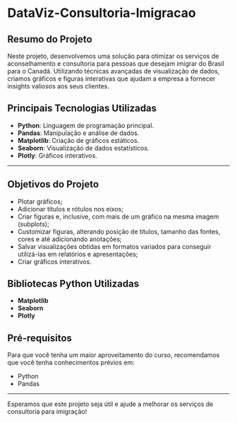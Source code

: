 # DataViz-Consultoria-Imigracao

## Resumo do Projeto

Neste projeto, desenvolvemos uma solução para otimizar os serviços de aconselhamento e consultoria para pessoas que desejam imigrar do Brasil para o Canadá. Utilizando técnicas avançadas de visualização de dados, criamos gráficos e figuras interativas que ajudam a empresa a fornecer insights valiosos aos seus clientes.

## Principais Tecnologias Utilizadas

- **Python**: Linguagem de programação principal.
- **Pandas**: Manipulação e análise de dados.
- **Matplotlib**: Criação de gráficos estáticos.
- **Seaborn**: Visualização de dados estatísticos.
- **Plotly**: Gráficos interativos.

---

## Objetivos do Projeto

- Plotar gráficos;
- Adicionar títulos e rótulos nos eixos;
- Criar figuras e, inclusive, com mais de um gráfico na mesma imagem (subplots);
- Customizar figuras, alterando posição de títulos, tamanho das fontes, cores e até adicionando anotações;
- Salvar visualizações obtidas em formatos variados para conseguir utilizá-las em relatórios e apresentações;
- Criar gráficos interativos.

## Bibliotecas Python Utilizadas

- **Matplotlib**
- **Seaborn**
- **Plotly**

## Pré-requisitos

Para que você tenha um maior aproveitamento do curso, recomendamos que você tenha conhecimentos prévios em:
- Python
- Pandas

---

Esperamos que este projeto seja útil e ajude a melhorar os serviços de consultoria para imigração!
